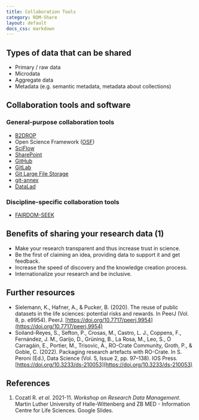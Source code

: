```yaml
---
title: Collaboration Tools
category: RDM-Share
layout: default
docs_css: markdown
---
```

## Types of data that can be shared
* Primary / raw data
* Microdata
* Aggregate data
* Metadata (e.g. semantic metadata, metadata about collections)

## Collaboration tools and software

### General-purpose collaboration tools
* [B2DROP](https://eudat.eu/services/userdoc/b2drop)
* Open Science Framework ([OSF](https://osf.io/dashboard))
* [SciFlow](https://www.sciflow.net/en/)
* [SharePoint](https://www.microsoft.com/en-us/microsoft-365/sharepoint/collaboration)
* [GitHub](https://github.com/)
* [GitLab](https://gitlab.com/gitlab-org/gitlab)
* [Git Large File Storage](https://git-lfs.github.com/)
* [git-annex](https://git-annex.branchable.com/)
* [DataLad](https://www.datalad.org/#what-is-datalad)

### Discipline-specific collaboration tools
* [FAIRDOM-SEEK](https://seek4science.org/)

## Benefits of sharing your research data (1)
* Make your research transparent and thus increase trust in science.
* Be the first of claiming an idea, providing data to support it and get feedback.
* Increase the speed of discovery and the knowledge creation process.
* Internationalize your research and be inclusive.

## Further resources
* Sielemann, K., Hafner, A., & Pucker, B. (2020). The reuse of public datasets in the life sciences: potential risks and rewards. In PeerJ (Vol. 8, p. e9954). PeerJ. [https://doi.org/10.7717/peerj.9954](https://doi.org/10.7717/peerj.9954)
* Soiland-Reyes, S., Sefton, P., Crosas, M., Castro, L. J., Coppens, F., Fernández, J. M., Garijo, D., Grüning, B., La Rosa, M., Leo, S., Ó Carragáin, E., Portier, M., Trisovic, A., RO-Crate Community, Groth, P., & Goble, C. (2022). Packaging research artefacts with RO-Crate. In S. Peroni (Ed.), Data Science (Vol. 5, Issue 2, pp. 97–138). IOS Press. [https://doi.org/10.3233/ds-210053](https://doi.org/10.3233/ds-210053)

## References
1. Cozatl R. *et al.* 2021-11. *Workshop on Research Data Management*. Martin Luther University of Halle-Wittenberg and ZB MED - Information Centre for Life Sciences. Google Slides.
